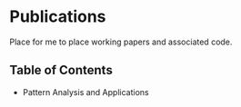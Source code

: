 # Publications
Place for me to place working papers and associated code.

## Table of Contents
- Pattern Analysis and Applications
